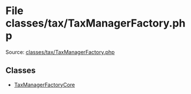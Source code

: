 File classes/tax/TaxManagerFactory.php
=========

Source: [classes/tax/TaxManagerFactory.php](https://github.com/PrestaShop/PrestaShop/blob/1.6.0.5/classes/tax/TaxManagerFactory.php)


Classes
-------

* [TaxManagerFactoryCore](class.TaxManagerFactoryCore.md)

